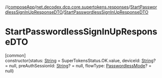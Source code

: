 //[composeApp](../../../index.md)/[net.decodex.dcp.core.supertokens.responses](../index.md)/[StartPasswordlessSignInUpResponseDTO](index.md)/[StartPasswordlessSignInUpResponseDTO](-start-passwordless-sign-in-up-response-d-t-o.md)

# StartPasswordlessSignInUpResponseDTO

[common]\
constructor(status: [String](https://kotlinlang.org/api/latest/jvm/stdlib/kotlin/-string/index.html) = SuperTokensStatus.OK.value, deviceId: [String](https://kotlinlang.org/api/latest/jvm/stdlib/kotlin/-string/index.html)? = null, preAuthSessionId: [String](https://kotlinlang.org/api/latest/jvm/stdlib/kotlin/-string/index.html)? = null, flowType: [PasswordlessMode](../../net.decodex.dcp.core.supertokens.models/-passwordless-mode/index.md)? = null)
